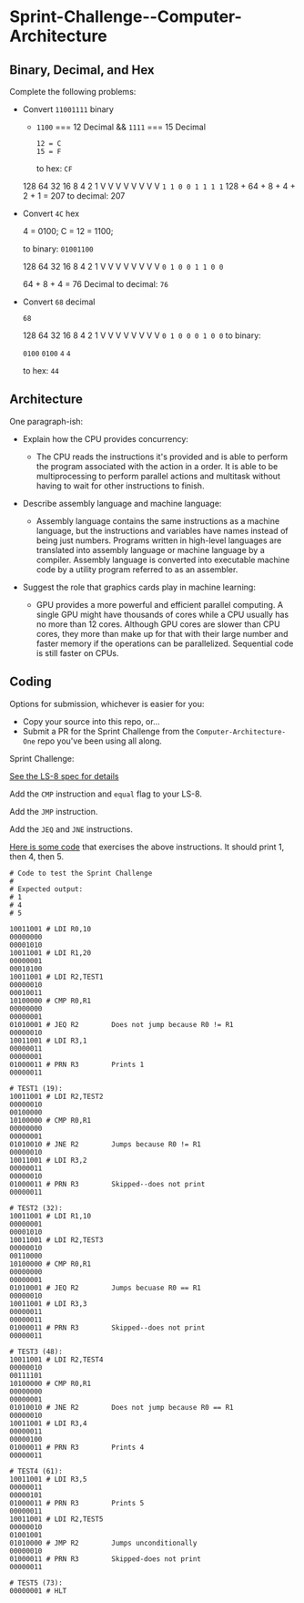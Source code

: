 # Sprint-Challenge--Computer-Architecture

## Binary, Decimal, and Hex

Complete the following problems:

* Convert `11001111` binary

  * `1100` === 12 Decimal && `1111` === 15 Decimal

        12 = C
        15 = F

    to hex: `CF`

  128 64 32 16 8 4 2 1
  V V V V V V V V
  `1 1 0 0 1 1 1 1`
  128 + 64 + 8 + 4 + 2 + 1 = 207
  to decimal: 207

- Convert `4C` hex

  4 = 0100;
  C = 12 = 1100;

  to binary: `01001100`

  128 64 32 16 8 4 2 1
  V V V V V V V V
  `0 1 0 0 1 1 0 0`

  64 + 8 + 4 = 76 Decimal
  to decimal: `76`

* Convert `68` decimal

  `68`

  128 64 32 16 8 4 2 1
  V V V V V V V V
  `0 1 0 0 0 1 0 0`
  to binary:

  `0100` `0100`
  `4` `4`

  to hex: `44`

## Architecture

One paragraph-ish:

* Explain how the CPU provides concurrency:

  * The CPU reads the instructions it's provided and is able to perform the program associated with the action in a order. It is able to be multiprocessing to perform parallel actions and multitask without having to wait for other instructions to finish.

* Describe assembly language and machine language:

  * Assembly language contains the same instructions as a machine language, but the instructions and variables have names instead of being just numbers. Programs written in high-level languages are translated into assembly language or machine language by a compiler. Assembly language is converted into executable machine code by a utility program referred to as an assembler.

* Suggest the role that graphics cards play in machine learning:
  * GPU provides a more powerful and efficient parallel computing. A single GPU might have thousands of cores while a CPU usually has no more than 12 cores. Although GPU cores are slower than CPU cores, they more than make up for that with their large number and faster memory if the operations can be parallelized. Sequential code is still faster on CPUs.

## Coding

Options for submission, whichever is easier for you:

* Copy your source into this repo, or...
* Submit a PR for the Sprint Challenge from the `Computer-Architecture-One` repo
  you've been using all along.

Sprint Challenge:

[See the LS-8 spec for details](https://github.com/LambdaSchool/Computer-Architecture-One/blob/master/LS8-SPEC.md)

Add the `CMP` instruction and `equal` flag to your LS-8.

Add the `JMP` instruction.

Add the `JEQ` and `JNE` instructions.

[Here is some code](sctest.ls8) that exercises the above instructions. It should
print 1, then 4, then 5.

```
# Code to test the Sprint Challenge
#
# Expected output:
# 1
# 4
# 5

10011001 # LDI R0,10
00000000
00001010
10011001 # LDI R1,20
00000001
00010100
10011001 # LDI R2,TEST1
00000010
00010011
10100000 # CMP R0,R1
00000000
00000001
01010001 # JEQ R2        Does not jump because R0 != R1
00000010
10011001 # LDI R3,1
00000011
00000001
01000011 # PRN R3        Prints 1
00000011

# TEST1 (19):
10011001 # LDI R2,TEST2
00000010
00100000
10100000 # CMP R0,R1
00000000
00000001
01010010 # JNE R2        Jumps because R0 != R1
00000010
10011001 # LDI R3,2
00000011
00000010
01000011 # PRN R3        Skipped--does not print
00000011

# TEST2 (32):
10011001 # LDI R1,10
00000001
00001010
10011001 # LDI R2,TEST3
00000010
00110000
10100000 # CMP R0,R1
00000000
00000001
01010001 # JEQ R2        Jumps becuase R0 == R1
00000010
10011001 # LDI R3,3
00000011
00000011
01000011 # PRN R3        Skipped--does not print
00000011

# TEST3 (48):
10011001 # LDI R2,TEST4
00000010
00111101
10100000 # CMP R0,R1
00000000
00000001
01010010 # JNE R2        Does not jump because R0 == R1
00000010
10011001 # LDI R3,4
00000011
00000100
01000011 # PRN R3        Prints 4
00000011

# TEST4 (61):
10011001 # LDI R3,5
00000011
00000101
01000011 # PRN R3        Prints 5
00000011
10011001 # LDI R2,TEST5
00000010
01001001
01010000 # JMP R2        Jumps unconditionally
00000010
01000011 # PRN R3        Skipped-does not print
00000011

# TEST5 (73):
00000001 # HLT
```

